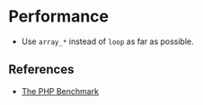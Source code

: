 # Performance

* Use `array_*` instead of `loop` as far as possible. 

## References

* [The PHP Benchmark](http://www.phpbench.com/)
